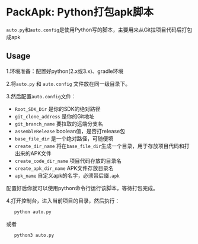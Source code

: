 # PackApk: Python打包apk脚本

`auto.py`和`auto.config`是使用Python写的脚本，主要用来从Git拉项目代码后打包成apk

## Usage

1.环境准备：配置好python(2.x或3.x)、gradle环境

2.将`auto.py` 和 `auto.config` 文件放在同一级目录下。

3.然后配置`auto.config`文件：

- `Root_SDK_Dir` 是你的SDK的绝对路径
- `git_clone_address` 是你的Git地址
- `git_branch_name` 要拉取的远端分支名
- `assembleRelease` boolean值，是否打release包
- `base_file_dir` 是一个绝对路径，可随便填
- `create_dir_name` 将在`base_file_dir`生成一个目录，用于存放项目代码和打出来的APK文件
- `create_code_dir_name` 项目代码存放的目录名
- `create_apk_dir_name` APK文件存放目录名
- `apk_name` 自定义apk的名字，必须带后缀`.apk`

配置好后你就可以使用python命令行运行该脚本，等待打包完成。

4.打开控制台，进入当前项目的目录，然后执行：

```python
   python auto.py
```
或者
```python
   python3 auto.py
```
